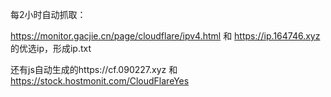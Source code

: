 每2小时自动抓取：

https://monitor.gacjie.cn/page/cloudflare/ipv4.html 和 https://ip.164746.xyz  的优选ip，形成ip.txt

还有js自动生成的https://cf.090227.xyz 和 
https://stock.hostmonit.com/CloudFlareYes
